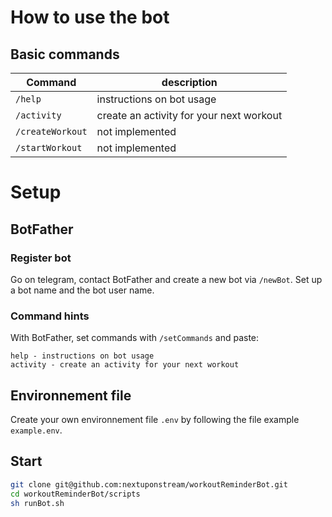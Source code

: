 # How to use the bot
## Basic commands
| Command | description |
|---|----|
|`/help` | instructions on bot usage |
|`/activity` | create an activity for your next workout |
|`/createWorkout` | not implemented |
|`/startWorkout` | not implemented |

# Setup
## BotFather
### Register bot
Go on telegram, contact BotFather and create a new bot via `/newBot`. Set up a bot name and the bot user name.
### Command hints
With BotFather, set commands with `/setCommands` and paste:
```
help - instructions on bot usage
activity - create an activity for your next workout
```
## Environnement file
Create your own environnement file `.env` by following the file example `example.env`.
## Start
```bash
git clone git@github.com:nextuponstream/workoutReminderBot.git
cd workoutReminderBot/scripts
sh runBot.sh
```